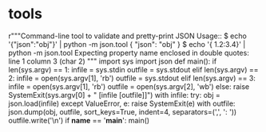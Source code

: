 # tools
r"""Command-line tool to validate and pretty-print JSON  Usage::      $ echo '{"json":"obj"}' | python -m json.tool     {         "json": "obj"     }     $ echo '{ 1.2:3.4}' | python -m json.tool     Expecting property name enclosed in double quotes: line 1 column 3 (char 2)  """ import sys import json  def main():     if len(sys.argv) == 1:         infile = sys.stdin         outfile = sys.stdout     elif len(sys.argv) == 2:         infile = open(sys.argv[1], 'rb')         outfile = sys.stdout     elif len(sys.argv) == 3:         infile = open(sys.argv[1], 'rb')         outfile = open(sys.argv[2], 'wb')     else:         raise SystemExit(sys.argv[0] + " [infile [outfile]]")     with infile:         try:             obj = json.load(infile)         except ValueError, e:             raise SystemExit(e)     with outfile:         json.dump(obj, outfile, sort_keys=True,                   indent=4, separators=(',', ': '))         outfile.write('\n')   if __name__ == '__main__':     main()
